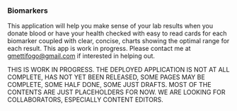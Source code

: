 ### Biomarkers

This application will help you make sense of your lab results when you donate blood or have your health checked with easy to read cards for each biomarker coupled with clear, concise, charts showing the optimal range for each result. This app is work in progress. Please contact me at gmettifogo@gmail.com if interested in helping out.

THIS IS WORK IN PROGRESS. THE DEPLOYED APPLICATION IS NOT AT ALL COMPLETE, HAS NOT YET BEEN RELEASED, SOME PAGES MAY BE COMPLETE, SOME HALF DONE, SOME JUST DRAFTS. MOST OF THE CONTENTS ARE JUST PLACEHOLDERS FOR NOW. WE ARE LOOKING FOR COLLABORATORS, ESPECIALLY CONTENT EDITORS.
